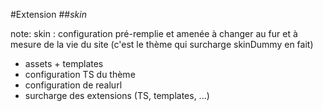 <!-- .slide: data-breadcrumb="typo3,skin" -->
#Extension
##*skin*

note:
  skin : configuration pré-remplie et amenée à changer au fur et à mesure de la vie du site (c'est le thème qui surcharge skinDummy en fait)
  - assets + templates
  - configuration TS du thème
  - configuration de realurl
  - surcharge des extensions (TS, templates, ...)